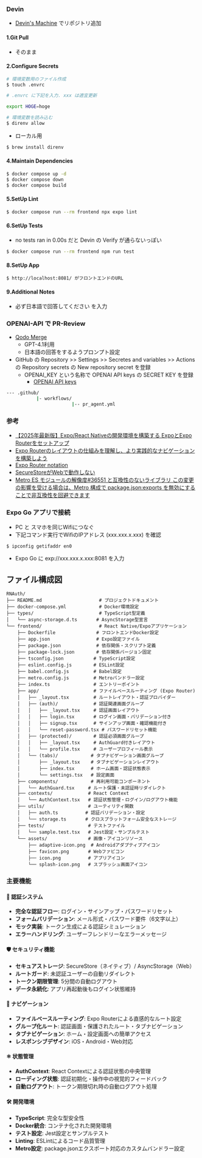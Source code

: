 ### Devin

- [Devin's Machine](https://app.devin.ai/workspace) でリポジトリ追加

#### 1.Git Pull
- そのまま

#### 2.Configure Secrets
```sh
# 環境変数用のファイル作成
$ touch .envrc

# .envrc に下記を入力. xxx は適宜更新

export HOGE=hoge

# 環境変数を読み込む
$ direnv allow
```

- ローカル用
```sh
$ brew install direnv
```
#### 4.Maintain Dependencies
```sh
$ docker compose up -d
$ docker compose down
$ docker compose build
```

#### 5.SetUp Lint
```sh
$ docker compose run --rm frontend npx expo lint
```

#### 6.SetUp Tests
- no tests ran in 0.00s だと Devin の Verify が通らないっぽい
```sh
$ docker compose run --rm frontend npm run test
```

#### 8.SetUp App
```sh
$ http://localhost:8081/ がフロントエンドのURL
```

#### 9.Additional Notes
- 必ず日本語で回答してください
を入力

### OPENAI-API で PR-Review
- [Qodo Merge](https://qodo-merge-docs.qodo.ai/installation/github/)
  - GPT-4.1利用
  - 日本語の回答をするようプロンプト設定
- GitHub の Repository >> Settings >> Secretes and variables >> Actions の Repository secrets の New repository secret を登録
  - OPENAI_KEY という名称で OPENAI API keys の SECRET KEY を登録
    - [OPENAI API keys](https://platform.openai.com/settings/organization/api-keys) 
```sh
--- .github/
           |- workflows/
                        |-- pr_agent.yml
```

### 参考

- [【2025年最新版】Expo/React Nativeの開発環境を構築する ExpoとExpo Routerをセットアップ](https://zenn.dev/arafipro/books/rn-2025-newest-expo-setup/viewer/02_expo-setup)
- [Expo Routerのレイアウトの仕組みを理解し、より実践的なナビゲーションを構築しよう](https://codezine.jp/article/detail/21710)
- [Expo Router notation](https://docs.expo.dev/router/basics/notation/)
- [SecureStoreがWebで動作しない](https://github.com/expo/expo/issues/7744)
- [Metro ES モジュールの解像度#36551 と互換性のないライブラリ  この変更の影響を受ける場合は、Metro 構成で package.json:exports を無効にすることで非互換性を回避できます](https://github.com/expo/expo/discussions/36551)

### Expo Go アプリで接続

- PC と スマホを同じWifiにつなぐ
- 下記コマンド実行でWifiのIPアドレス (xxx.xxx.x.xxx) を確認
```sh
$ ipconfig getifaddr en0
```
- Expo Go に exp://xxx.xxx.x.xxx:8081 を入力

## ファイル構成図

```
RNAuth/
├── README.md                     # プロジェクトドキュメント
├── docker-compose.yml            # Docker環境設定
├── types/                        # TypeScript型定義
│   └── async-storage.d.ts       # AsyncStorage型宣言
└── frontend/                     # React Native/Expoアプリケーション
    ├── Dockerfile               # フロントエンドDocker設定
    ├── app.json                 # Expo設定ファイル
    ├── package.json             # 依存関係・スクリプト定義
    ├── package-lock.json        # 依存関係バージョン固定
    ├── tsconfig.json           # TypeScript設定
    ├── eslint.config.js        # ESLint設定
    ├── babel.config.js         # Babel設定
    ├── metro.config.js         # Metroバンドラー設定
    ├── index.ts                # エントリーポイント
    ├── app/                    # ファイルベースルーティング (Expo Router)
    │   ├── _layout.tsx         # ルートレイアウト・認証プロバイダー
    │   ├── (auth)/             # 認証関連画面グループ
    │   │   ├── _layout.tsx     # 認証画面レイアウト
    │   │   ├── login.tsx       # ログイン画面・バリデーション付き
    │   │   ├── signup.tsx      # サインアップ画面・確認機能付き
    │   │   └── reset-password.tsx # パスワードリセット機能
    │   ├── (protected)/        # 認証必須画面グループ
    │   │   ├── _layout.tsx     # AuthGuard付きレイアウト
    │   │   └── profile.tsx     # ユーザープロフィール表示
    │   └── (tabs)/            # タブナビゲーション画面グループ
    │       ├── _layout.tsx    # タブナビゲーションレイアウト
    │       ├── index.tsx      # ホーム画面・認証状態表示
    │       └── settings.tsx   # 設定画面
    ├── components/            # 再利用可能コンポーネント
    │   └── AuthGuard.tsx     # ルート保護・未認証時リダイレクト
    ├── contexts/             # React Context
    │   └── AuthContext.tsx   # 認証状態管理・ログイン/ログアウト機能
    ├── utils/                # ユーティリティ関数
    │   ├── auth.ts          # 認証バリデーション・設定
    │   └── storage.ts       # クロスプラットフォーム安全なストレージ
    ├── tests/                # テストファイル
    │   └── sample.test.tsx   # Jest設定・サンプルテスト
    └── assets/               # 画像・アイコンリソース
        ├── adaptive-icon.png  # Androidアダプティブアイコン
        ├── favicon.png       # Webファビコン
        ├── icon.png          # アプリアイコン
        └── splash-icon.png   # スプラッシュ画面アイコン
```

### 主要機能

#### 🔐 認証システム
- **完全な認証フロー**: ログイン・サインアップ・パスワードリセット
- **フォームバリデーション**: メール形式・パスワード要件（6文字以上）
- **モック実装**: トークン生成による認証シミュレーション
- **エラーハンドリング**: ユーザーフレンドリーなエラーメッセージ

#### 🛡️ セキュリティ機能
- **セキュアストレージ**: SecureStore（ネイティブ）/ AsyncStorage（Web）
- **ルートガード**: 未認証ユーザーの自動リダイレクト
- **トークン期限管理**: 5分間の自動ログアウト
- **データ永続化**: アプリ再起動後もログイン状態維持

#### 🧭 ナビゲーション
- **ファイルベースルーティング**: Expo Routerによる直感的なルート設定
- **グループ化ルート**: 認証画面・保護されたルート・タブナビゲーション
- **タブナビゲーション**: ホーム・設定画面への簡単アクセス
- **レスポンシブデザイン**: iOS・Android・Web対応

#### ⚛️ 状態管理
- **AuthContext**: React Contextによる認証状態の中央管理
- **ローディング状態**: 認証初期化・操作中の視覚的フィードバック
- **自動ログアウト**: トークン期限切れ時の自動ログアウト処理

#### 🛠️ 開発環境
- **TypeScript**: 完全な型安全性
- **Docker統合**: コンテナ化された開発環境
- **テスト設定**: Jest設定とサンプルテスト
- **Linting**: ESLintによるコード品質管理
- **Metro設定**: package.jsonエクスポート対応のカスタムバンドラー設定
